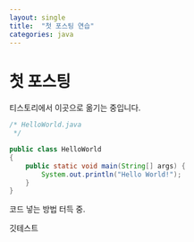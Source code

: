 ```yaml
---
layout: single
title:  "첫 포스팅 연습"
categories: java 
---
```


# 첫 포스팅

티스토리에서 이곳으로 옮기는 중입니다.

```java
/* HelloWorld.java
 */

public class HelloWorld
{
	public static void main(String[] args) {
		System.out.println("Hello World!");
	}
}
```

코드 넣는 방법 터득 중.

깃테스트